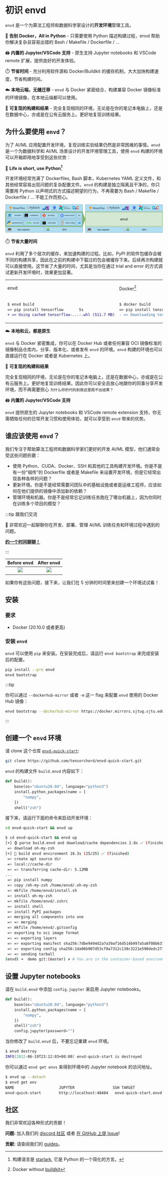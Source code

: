 
# 初识 envd

`envd` 是一个为算法工程师和数据科学家设计的**开发环境**管理工具。

🐍 **告别 Docker，All in Python** - 只需要使用 Python 描述构建过程，envd 帮助你解决复杂且容易出错的 Bash / Makefile / Dockerfile / ...

🖨️ **内置的 Jupyter/VSCode 支持** - 原生支持 Jupyter notebooks 和 VSCode remote 扩展，提供良好的开发体验。

⏱️ **节省时间** - 充分利用软件源和 Docker/Buildkit 的缓存机制，大大加快构建速度，节省构建时间。

☁️ **本地云端，无缝迁移** - `envd` 与 Docker 紧密结合，构建兼容 Docker 镜像标准的环境镜像，在本地云端都可以使用。

🔁 **可复现的构建和结果** - 完全复现相同的环境，无论是在你的笔记本电脑上，还是在数据中心，亦或是在公有云服务上。更好地复现训练结果。

## 为什么要使用 `envd`？

为了 AI/ML 应用配置开发环境，复现训练实验结果仍然是非常困难的事情。`envd` 是一个为数据科学和 AI/ML 场景设计的开发环境管理工具，使用 `envd` 构建的环境可以开箱即用地享受到这些优势：

🐍 **Life is short, use Python[^1]**

开发环境经常充满了 Dockerfiles, Bash 脚本，Kubernetes YAML 定义文件，和其他经常容易出现问题的复杂配置文件。`envd` 的构建是独立隔离且干净的，你只需要用 Python 以声明式的方式描述期望的行为，不再需要为 Bash / Makefile / Dockerfile / ... 不能工作而担心。

![envd](./assets/envd.png)

[^1]: 构建语言是 [starlark](https://docs.bazel.build/versions/main/skylark/language.html), 它是 Python 的一个简化的方言。

⏱️ **节省大量时间**

`envd` 利用了多个层次的缓存，来加速构建的过程。比如，PyPI 的软件包缓存会被不同的构建共享，因此在之前的构建中下载过的包会被缓存下来。后续再次构建就可以直接使用。这节省了大量的时间，尤其是当你在通过 trial and error 的方式调试更新开发环境时，效果更加显著。

<table>
<tr>
<td> envd </td> <td>

Docker[^2]

</td>
</tr>
<tr>
<td>

```diff
$ envd build
=> pip install tensorflow       5s
+ => Using cached tensorflow-...-.whl (511.7 MB)
```

</td>
<td>

```diff
$ docker build
=> pip install tensorflow      278s
- => Downloading tensorflow-...-.whl (511.7 MB)
```

</td>
</tr>
</table>

[^2]: Docker without [buildkit](https://github.com/moby/buildkit)

☁️ **本地和云，都是原生**

`envd` 与 Docker 紧密集成，你可以在 Docker Hub 或者任何兼容 OCI 镜像标准的镜像制品仓库内，分享、版本化、或者发布 `envd` 的环境。`envd` 构建的环境也可以直接运行在 Docker 或者是 Kubernetes 上。

🔁 **可复现的构建和结果**

完全复现相同的环境，无论是在你的笔记本电脑上，还是在数据中心，亦或是在公有云服务上。更好地复现训练结果。因此你可以安全且放心地跟你的同事分享开发环境，而不再需要担心 `为什么你的代码到我这里跑不出结果？`

🖨️ **内置的 Jupyter/VSCode 支持**

`envd` 提供原生的 Jupyter notebooks 和 VSCode remote extension 支持，你无需牺牲任何的日常开发习惯和使用体验，就可以享受到 `envd` 带来的优势。

## 谁应该使用 `envd`？

我们专注于帮助算法工程师和数据科学家们更好的开发 AI/ML 模型，他们通常会受这些问题折磨：

- 使用 Python、CUDA、Docker、SSH 和其他的工具构建开发环境。你是不是有一份“祖传”的 Dockerfile 或者是 Makefile 来设置开发环境，但是它经常出现各种各样的问题？
- 更新环境。你是不是经常需要问团队中的基础设施或者是运维工程师，应该如何在他们提供的镜像中添加新的依赖？
- 管理环境和机器。你是不是经常忘记训练任务跑在了哪台机器上，因为你同时在训练多个项目的模型？

:::tip 跟我们交流

💬 非常欢迎一起聊聊你在开发、部署、管理 AI/ML 训练任务和环境过程中遇到的问题。

[**约一个时间聊聊！**](https://forms.gle/9HDBHX5Y3fzuDCDAA)

:::

|       Before envd        |       After envd        |
| :----------------------: | :---------------------: |
| ![](/before.svg) | ![](/after.svg) |

如果你有这些问题，接下来，让我们在 5 分钟的时间里来创建一个环境试试看！

## 安装

### 要求

- Docker (20.10.0 或者更高)

### 安装 `envd`

`envd` 可以使用 `pip` 来安装。在安装完成后，请运行 `envd bootstrap` 来完成安装后的配置。

```bash
pip install --pre envd
envd bootstrap
```

:::tip

你可以通过 `--dockerhub-mirror` 或者 `-m` 这一 flag 来配置 `envd` 使用的 Docker Hub 镜像：

<custom-title title="设置 Docker Hub 镜像">

```bash 
envd bootstrap --dockerhub-mirror https://docker.mirrors.sjtug.sjtu.edu.cn
```

</custom-title>

:::

## 创建一个 `envd` 环境

请 clone 这个仓库 [`envd-quick-start`](https://github.com/tensorchord/envd-quick-start):

```bash
git clone https://github.com/tensorchord/envd-quick-start.git
```

`envd` 的构建文件 `build.envd` 内容如下：

<custom-title title="build.envd">

```python 
def build():
    base(os="ubuntu20.04", language="python3")
    install.python_packages(name = [
        "numpy",
    ])
    shell("zsh")
```

</custom-title>

接下来，请运行下面的命令来启动开发环境：

```bash
cd envd-quick-start && envd up
```

```bash
$ cd envd-quick-start && envd up
[+] ⌚ parse build.envd and download/cache dependencies 2.8s ✅ (finished)
 => download oh-my-zsh                                                    2.8s
[+] 🐋 build envd environment 18.3s (25/25) ✅ (finished)
 => create apt source dir                                                 0.0s
 => local://cache-dir                                                     0.1s
 => => transferring cache-dir: 5.12MB                                     0.1s
...
 => pip install numpy                                                    13.0s
 => copy /oh-my-zsh /home/envd/.oh-my-zsh                                 0.1s
 => mkfile /home/envd/install.sh                                          0.0s
 => install oh-my-zsh                                                     0.1s
 => mkfile /home/envd/.zshrc                                              0.0s
 => install shell                                                         0.0s
 => install PyPI packages                                                 0.0s
 => merging all components into one                                       0.3s
 => => merging                                                            0.3s
 => mkfile /home/envd/.gitconfig                                          0.0s
 => exporting to oci image format                                         2.4s
 => => exporting layers                                                   2.0s
 => => exporting manifest sha256:7dbe9494d2a7a39af16d514b997a5a8f08b637f  0.0s
 => => exporting config sha256:1da06b907d53cf8a7312c138c3221e590dedc2717  0.0s
 => => sending tarball                                                    0.4s
(envd) ➜  demo git:(master) ✗ # You are in the container-based environment!
```

## 设置 Jupyter notebooks

请在 `build.envd` 中添加 `config.jupyter` 来启用 Jupyter notebooks。

<custom-title>

```python 
def build():
    base(os="ubuntu20.04", language="python3")
    install.python_packages(name = [
        "numpy",
    ])
    shell("zsh")
    config.jupyter(password="")
```

</custom-title>

当你修改了 `build.envd` 后，不要忘记重建 `envd` 环境。

```bash
$ envd destroy
INFO[2022-06-19T23:12:03+08:00] envd-quick-start is destroyed
```

你可以通过 `envd get envs` 来得到环境中的 Jupyter notebook 的访问地址。

```bash
$ envd up --detach
$ envd get env
NAME                    JUPYTER                 SSH TARGET              CONTEXT                                 IMAGE                   GPU     CUDA    CUDNN   STATUS          CONTAINER ID
envd-quick-start        http://localhost:48484   envd-quick-start.envd   /home/gaocegege/code/envd-quick-start   envd-quick-start:dev    false   <none>  <none>  Up 54 seconds   bd3f6a729e94
```

## 社区

我们非常欢迎各种形式的贡献！

**问题:** 加入我们的 [discord 社区](https://discord.gg/KqswhpVgdU) 或者 [在 GitHub 上提 Issue](https://github.com/tensorchord/envd/issues)!

**贡献:** 请查阅我们的 [guides](https://github.com/tensorchord/envd/blob/main/CONTRIBUTING.md)。
